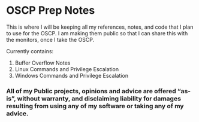 # OSCP Prep Notes

This is where I will be keeping all my references, notes, and code that I plan to use for the OSCP. I am making them public so that I can share this with the monitors, once I take the OSCP. 

Currently contains: 
1. Buffer Overflow Notes
2. Linux Commands and Privilege Escalation
3. Windows Commands and Privilege Escalation


### All of my Public projects, opinions and advice are offered “as-is”, without warranty, and disclaiming liability for damages resulting from using any of my software or taking any of my advice.